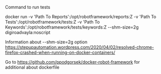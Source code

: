 Command to run tests

docker run -v 'Path To Reports':/opt/robotframework/reports:Z  -v 'Path To Tests':/opt/robotframework/tests:Z -v 'Path To Keywords':/opt/robotframework/tests/keywords:Z  --shm-size=2g digiroadvayla:noscript


Information about --shm-size=2g option
https://stepupautomation.wordpress.com/2020/04/02/resolved-chrome-firefox-crashed-when-running-on-docker-containers/

Go to https://github.com/ppodgorsek/docker-robot-framework for additional about dockerfile